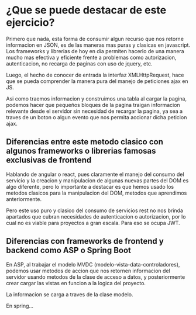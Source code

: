# ¿Que se puede destacar de este ejercicio?

Primero que nada, esta forma de consumir algun recurso que nos retorne informacion en JSON, es de las maneras mas puras y clasicas en javascript. Los frameworks y librerias de hoy en dia permiten hacerlo de una manera mucho mas efectiva y eficiente frente a problemas como autorizacion, autenticacion, no recarga de paginas con uso de jquery, etc.

Luego, el hecho de conocer de entrada la interfaz XMLHttpRequest, hace que se pueda comprender la manera pura del manejo de peticiones ajax en JS.

Asi como traemos informacion y construimos una tabla al cargar la pagina, podemos hacer que pequeños bloques de la pagina traigan informacion relevante desde el servidor sin necesidad de recargar la pagina, ya sea a traves de un boton o algun evento que nos permita accionar dicha peticion ajax.

## Diferencias entre este metodo clasico con algunos frameworks o librerias famosas exclusivas de frontend

Hablando de angular o react, pues claramente el manejo del consumo del servicio y la creacion y manipulacion de algunas nuevas partes del DOM es algo diferente, pero lo importante a destacar es que hemos usado los metodos clasicos para la manipulacion del DOM, metodos que aprendimos anteriormente.

Pero este uso puro y clasico del consumo de servicios rest no nos brinda apartados que cubran necesidades de autenticacion o autorizacion, por lo cual no es viable para proyectos a gran escala. Para eso se ocupa JWT.

## Diferencias con frameworks de frontend y backend como ASP o Spring Boot

En ASP, al trabajar el modelo MVDC (modelo-vista-data-controladores), podemos usar metodos de accion que nos retornen informacion del servidor usando metodos de la clase de acceso a datos, y posteriormente crear cargar las vistas en funcion a la logica del proyecto.

La informacion se carga a traves de la clase modelo.

En spring...

